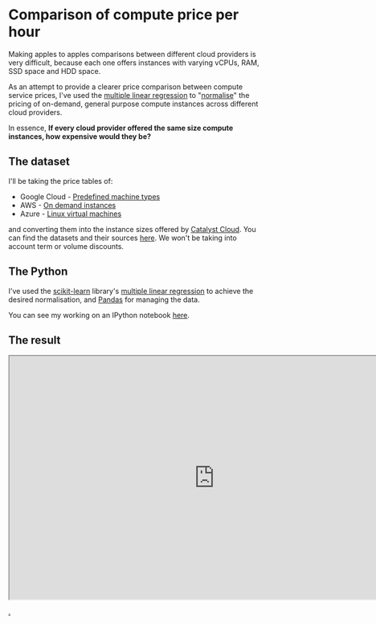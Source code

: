 # Comparison of compute price per hour

Making apples to apples comparisons between different cloud providers is very difficult, because each one offers instances with varying vCPUs, RAM, SSD space and HDD space.

As an attempt to provide a clearer price comparison between compute service prices, I've used the [multiple linear regression](https://en.wikipedia.org/wiki/Linear_regression) to "[normalise](https://en.wikipedia.org/wiki/Normalization_(statistics))" the pricing of on-demand, general purpose compute instances across different cloud providers.

In essence, **If every cloud provider offered the same size compute instances, how expensive would they be?**

## The dataset
I'll be taking the price tables of:

* Google Cloud - [Predefined machine types](https://cloud.google.com/compute/pricing#predefined_machine_types)
* AWS - [On demand instances](https://aws.amazon.com/ec2/pricing/on-demand/)
* Azure - [Linux virtual machines](https://azure.microsoft.com/en-us/pricing/details/virtual-machines/linux/)

and converting them into the instance sizes offered by [Catalyst Cloud](https://catalystcloud.nz/pricing/price-list/). You can find the datasets and their sources [here](https://nbviewer.jupyter.org/github/catalyst-cloud/cloud-price-comparison/blob/master/cloud_price_comparison.ipynb). We won't be taking into account term or volume discounts.

## The Python
I've used the [scikit-learn](http://scikit-learn.org/stable/) library's [multiple linear regression](http://scikit-learn.org/stable/modules/generated/sklearn.linear_model.LinearRegression.html) to achieve the desired normalisation, and [Pandas](http://pandas.pydata.org/) for managing the data.

You can see my working on an IPython notebook [here](https://nbviewer.jupyter.org/github/catalyst-cloud/cloud-price-comparison/blob/master/cloud_price_comparison.ipynb).

## The result


<iframe src="https://object-storage.nz-por-1.catalystcloud.io/v1/AUTH_8ccc3286887e49cb9a40f023eba693b4/catalyst-cloud-price-comp/" width="815px" height="485px"></iframe>

[.](https://catalyst-cloud.github.io/catalystcloud-price-comparison/)
